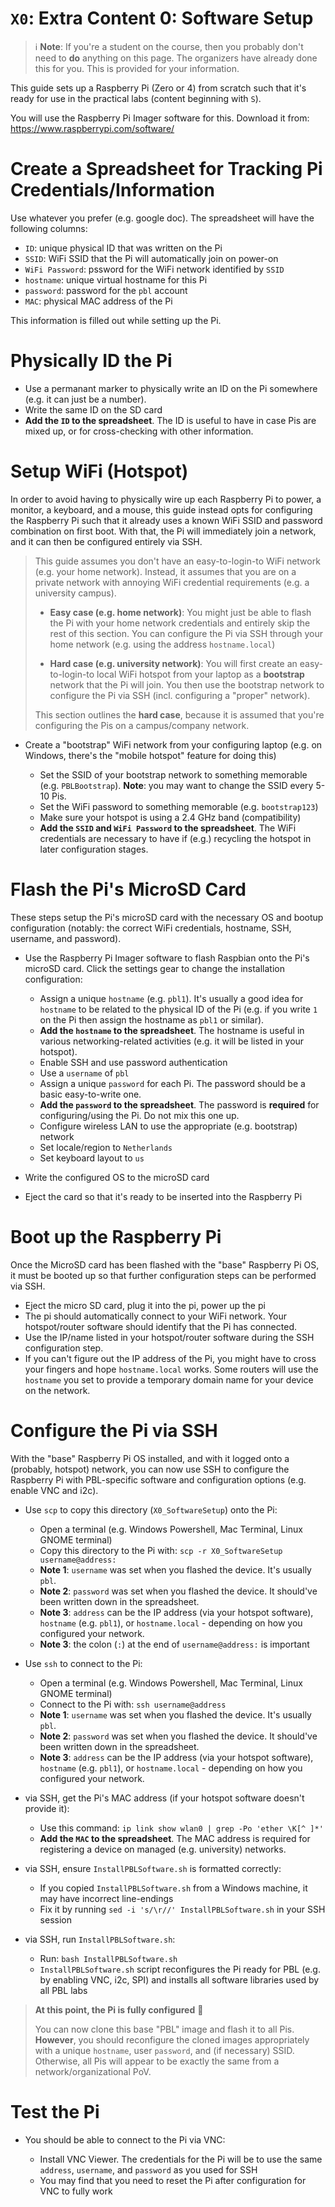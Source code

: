 # `X0`: Extra Content 0: Software Setup

> ℹ️ **Note**: If you're a student on the course, then you probably don't need to **do** anything
> on this page. The organizers have already done this for you. This is provided for your information.

This guide sets up a Raspberry Pi (Zero or 4) from scratch such that it's ready for use in the
practical labs (content beginning with `S`).

You will use the Raspberry Pi Imager software for this. Download it from: https://www.raspberrypi.com/software/


# Create a Spreadsheet for Tracking Pi Credentials/Information

Use whatever you prefer (e.g. google doc). The spreadsheet will have the following columns:

- `ID`: unique physical ID that was written on the Pi
- `SSID`: WiFi SSID that the Pi will automatically join on power-on
- `WiFi Password`: pssword for the WiFi network identified by `SSID`
- `hostname`: unique virtual hostname for this Pi
- `password`: password for the `pbl` account
- `MAC`: physical MAC address of the Pi

This information is filled out while setting up the Pi.


# Physically ID the Pi

- Use a permanant marker to physically write an ID on the Pi somewhere (e.g. it can just be a number).
- Write the same ID on the SD card
- **Add the `ID` to the spreadsheet**. The ID is useful to have in case Pis are mixed up, or for cross-checking with
  other information.


# Setup WiFi (Hotspot)

In order to avoid having to physically wire up each Raspberry Pi to power, a monitor, a keyboard, and
a mouse, this guide instead opts for configuring the Raspberry Pi such that it already uses a known
WiFi SSID and password combination on first boot. With that, the Pi will immediately join a network, and
it can then be configured entirely via SSH.

> This guide assumes you don't have an easy-to-login-to WiFi network (e.g. your home network). Instead,
> it assumes that you are on a private network with annoying WiFi credential requirements (e.g. a university
> campus).
>
> - **Easy case (e.g. home network)**: You might just be able to flash the Pi with your home network
>   credentials and entirely skip the rest of this section. You can configure the Pi via SSH through
>   your home network (e.g. using the address `hostname.local`)
>
> - **Hard case (e.g. university network)**: You will first create an easy-to-login-to local WiFi
>   hotspot from your laptop as a **bootstrap** network that the Pi will join. You then use the
>   bootstrap network to configure the Pi via SSH (incl. configuring a "proper" network).
>
> This section outlines the **hard case**, because it is assumed that you're configuring the Pis
> on a campus/company network.

- Create a "bootstrap" WiFi network from your configuring laptop (e.g. on Windows, there's the
  "mobile hotspot" feature for doing this)

  - Set the SSID of your bootstrap network to something memorable (e.g. `PBLBootstrap`). **Note**: you
    may want to change the SSID every 5-10 Pis.
  - Set the WiFi password to something memorable (e.g. `bootstrap123`)
  - Make sure your hotspot is using a 2.4 GHz band (compatibility)
  - **Add the `SSID` and `WiFi Password` to the spreadsheet**. The WiFi credentials are necessary to have
    if (e.g.) recycling the hotspot in later configuration stages.


# Flash the Pi's MicroSD Card

These steps setup the Pi's microSD card with the necessary OS and bootup configuration (notably: the
correct WiFi credentials, hostname, SSH, username, and password).

- Use the Raspberry Pi Imager software to flash Raspbian onto the Pi's microSD card. Click the settings
  gear to change the installation configuration:

  - Assign a unique `hostname` (e.g. `pbl1`). It's usually a good idea for `hostname` to be related to
    the physical ID of the Pi (e.g. if you write `1` on the Pi then assign the hostname as `pbl1` or
    similar).
  - **Add the `hostname` to the spreadsheet**. The hostname is useful in various networking-related
    activities (e.g. it will be listed in your hotspot).
  - Enable SSH and use password authentication
  - Use a `username` of `pbl`
  - Assign a unique `password` for each Pi. The password should be a basic easy-to-write one.
  - **Add the `password` to the spreadsheet**. The password is **required** for configuring/using the
    Pi. Do not mix this one up.
  - Configure wireless LAN to use the appropriate (e.g. bootstrap) network 
  - Set locale/region to `Netherlands`
  - Set keyboard layout to `us`

- Write the configured OS to the microSD card
- Eject the card so that it's ready to be inserted into the Raspberry Pi


# Boot up the Raspberry Pi

Once the MicroSD card has been flashed with the "base" Raspberry Pi OS, it must be booted up so
that further configuration steps can be performed via SSH.

- Eject the micro SD card, plug it into the pi, power up the pi
- The pi should automatically connect to your WiFi network. Your hotspot/router software should
  identify that the Pi has connected.
- Use the IP/name listed in your hotspot/router software during the SSH configuration step.
- If you can't figure out the IP address of the Pi, you might have to cross your fingers and
  hope `hostname.local` works. Some routers will use the `hostname` you set to provide a temporary
  domain name for your device on the network.


# Configure the Pi via SSH

With the "base" Raspberry Pi OS installed, and with it logged onto a (probably, hotspot) network, you
can now use SSH to configure the Raspberry Pi with PBL-specific software and configuration options (e.g.
enable VNC and i2c).

- Use `scp` to copy this directory (`X0_SoftwareSetup`) onto the Pi:

  - Open a terminal (e.g. Windows Powershell, Mac Terminal, Linux GNOME terminal)
  - Copy this directory to the Pi with: `scp -r X0_SoftwareSetup username@address:`
  - **Note 1**: `username` was set when you flashed the device. It's usually `pbl`.
  - **Note 2**: `password` was set when you flashed the device. It should've been written down in the spreadsheet.
  - **Note 3**: `address` can be the IP address (via your hotspot software), `hostname` (e.g. `pbl1`), or
    `hostname.local` - depending on how you configured your network.
  - **Note 3**: the colon (`:`) at the end of `username@address:` is important

- Use `ssh` to connect to the Pi:

  - Open a terminal (e.g. Windows Powershell, Mac Terminal, Linux GNOME terminal)
  - Connect to the Pi with: `ssh username@address`
  - **Note 1**: `username` was set when you flashed the device. It's usually `pbl`.
  - **Note 2**: `password` was set when you flashed the device. It should've been written down in the spreadsheet.
  - **Note 3**: `address` can be the IP address (via your hotspot software), `hostname` (e.g. `pbl1`), or
    `hostname.local` - depending on how you configured your network.

- via SSH, get the Pi's MAC address (if your hotspot software doesn't provide it):

  - Use this command: `ip link show wlan0 | grep -Po 'ether \K[^ ]*'`
  - **Add the `MAC` to the spreadsheet**. The MAC address is required for registering a device
    on managed (e.g. university) networks.

- via SSH, ensure `InstallPBLSoftware.sh` is formatted correctly:

  - If you copied `InstallPBLSoftware.sh` from a Windows machine, it may have incorrect line-endings
  - Fix it by running `sed -i 's/\r//' InstallPBLSoftware.sh` in your SSH session

- via SSH, run `InstallPBLSoftware.sh`:

  - Run: `bash InstallPBLSoftware.sh`
  - `InstallPBLSoftware.sh` script reconfigures the Pi ready for PBL (e.g. by enabling VNC, i2c,
    SPI) and installs all software libraries used by all PBL labs

> **At this point, the Pi is fully configured** 🥳
>
> You can now clone this base "PBL" image and flash it to all Pis. **However**, you should reconfigure
> the cloned images appropriately with a unique `hostname`, user `password`, and (if necessary) SSID.
> Otherwise, all Pis will appear to be exactly the same from a network/organizational PoV.


# Test the Pi

- You should be able to connect to the Pi via VNC:

  - Install VNC Viewer. The credentials for the Pi will be to use the same `address`, `username`,
    and `password` as you used for SSH
  - You may find that you need to reset the Pi after configuration for VNC to fully work
